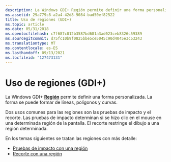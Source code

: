 ```yaml
---
description: La Windows GDI+ Región permite definir una forma personalizada. La forma se puede formar de líneas, polígonos y curvas.
ms.assetid: 29a779c8-a2a4-42d8-9084-bad50ef82522
title: Uso de regiones (GDI+)
ms.topic: article
ms.date: 05/31/2018
ms.openlocfilehash: c7f687c012b3587bd681a3ad023ceb8326c59389
ms.sourcegitcommit: d75fc10b9f0825bbe5ce5045c90d4045e3c53243
ms.translationtype: MT
ms.contentlocale: es-ES
ms.lasthandoff: 09/13/2021
ms.locfileid: "127473131"
---
```

# <a name="using-regions-gdi"></a>Uso de regiones (GDI+)

La Windows GDI+ [**Región**](/windows/desktop/api/gdiplusheaders/nl-gdiplusheaders-region) permite definir una forma personalizada. La forma se puede formar de líneas, polígonos y curvas.

Dos usos comunes para las regiones son las pruebas de impacto y el recorte. Las pruebas de impacto determinan si se hizo clic en el mouse en una determinada región de la pantalla. El recorte restringe el dibujo a una región determinada.

En los temas siguientes se tratan las regiones con más detalle:

-   [Pruebas de impacto con una región](-gdiplus-hit-testing-with-a-region-use.md)
-   [Recorte con una región](-gdiplus-clipping-with-a-region-use.md)

 

 



